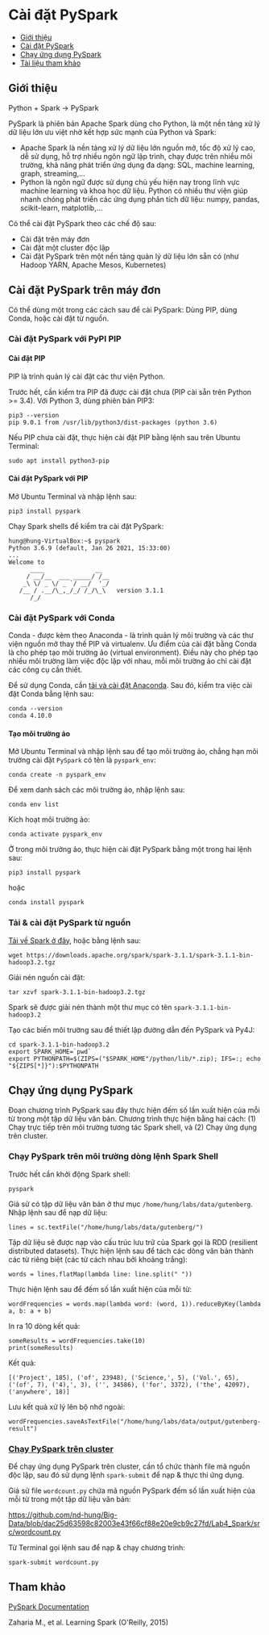 # Cài đặt PySpark

- [Giới thiệu](#intro)
- [Cài đặt PySpark](#install_pyspark)
- [Chạy ứng dụng PySpark](#run_pyspark)
- [Tài liệu tham khảo](#references)

## Giới thiệu <a name="intro"/>

Python + Spark -> PySpark

PySpark là phiên bản Apache Spark dùng cho Python, là một nền tảng xử lý dữ liệu lớn ưu việt nhờ kết hợp sức mạnh của Python và Spark:
- Apache Spark là nền tảng xử lý dữ liệu lớn nguồn mở, tốc độ xử lý cao, dễ sử dụng, hỗ trợ nhiều ngôn ngữ lập trình, chạy được trên nhiều môi trường, khả năng phát triển ứng dụng đa dạng: SQL, machine learning, graph, streaming,...
- Python là ngôn ngữ được sử dụng chủ yếu hiện nay trong lĩnh vực machine learning và khoa học dữ liệu. Python có nhiều thư viện giúp nhanh chóng phát triển các ứng dụng phân tích dữ liệu: numpy, pandas, scikit-learn, matplotlib,... 

Có thể cài đặt PySpark theo các chế độ sau:
- Cài đặt trên máy đơn
- Cài đặt một cluster độc lập 
- Cài đặt PySpark trên một nền tảng quản lý dữ liệu lớn sẵn có (như Hadoop YARN, Apache Mesos, Kubernetes)


## Cài đặt PySpark trên máy đơn <a name="install_pyspark"/>

Có thể dùng một trong các cách sau để cài PySpark: Dùng PIP, dùng Conda, hoặc cài đặt từ nguồn.

### Cài đặt PySpark với PyPI PIP

#### Cài đặt PIP
PIP là trình quản lý cài đặt các thư viện Python.

Trước hết, cần kiểm tra PIP đã được cài đặt chưa (PIP cài sẵn trên Python >= 3.4). Với Python 3, dùng phiên bản PIP3:

```shell
pip3 --version
pip 9.0.1 from /usr/lib/python3/dist-packages (python 3.6)
```
 
Nếu PIP chưa cài đặt, thực hiện cài đặt PIP bằng lệnh sau trên Ubuntu Terminal:
```
sudo apt install python3-pip
```

#### Cài đặt PySpark với PIP
Mở Ubuntu Terminal và nhập lệnh sau:

```shell
pip3 install pyspark
```

Chạy Spark shells để kiểm tra cài đặt PySpark:

```shell
hung@hung-VirtualBox:~$ pyspark
Python 3.6.9 (default, Jan 26 2021, 15:33:00) 
...
Welcome to
      ____              __
     / __/__  ___ _____/ /__
    _\ \/ _ \/ _ `/ __/  '_/
   /__ / .__/\_,_/_/ /_/\_\   version 3.1.1
      /_/
```

### Cài đặt PySpark với Conda
Conda - được kèm theo Anaconda - là trình quản lý môi trường và các thư viện nguồn mở thay thế PIP và virtualenv. Ưu điểm của cài đặt bằng Conda là cho phép tạo môi trường ảo (virtual environment). Điều này cho phép tạo nhiều môi trường làm việc độc lập với nhau, mỗi môi trường ảo chỉ cài đặt các công cụ cần thiết.

Để sử dụng Conda, cần [tải và cài đặt Anaconda](https://www.anaconda.com/products/individual). Sau đó, kiểm tra việc cài đặt Conda bằng lệnh sau:
```shell
conda --version
conda 4.10.0
```

#### Tạo môi trường ảo
Mở Ubuntu Terminal và nhập lệnh sau để tạo môi trường ảo, chẳng hạn môi trường cài đặt `PySpark` có tên là `pyspark_env`:

```shell 
conda create -n pyspark_env
```

Để xem danh sách các môi trường ảo, nhập lệnh sau:
```shell 
conda env list
```

Kích hoạt môi trường ảo:
```shell
conda activate pyspark_env
```

Ở trong môi trường ảo, thực hiện cài đặt PySpark bằng một trong hai lệnh sau:
```shell
pip3 install pyspark
```
hoặc
```shell
conda install pyspark
```

### Tải & cài đặt PySpark từ nguồn

[Tải về Spark ở đây](https://spark.apache.org/downloads.html), hoặc bằng lệnh sau:
```shell
wget https://downloads.apache.org/spark/spark-3.1.1/spark-3.1.1-bin-hadoop3.2.tgz
```

Giải nén nguồn cài đặt:

```shell
tar xzvf spark-3.1.1-bin-hadoop3.2.tgz
```
Spark sẽ được giải nén thành một thư mục có tên `spark-3.1.1-bin-hadoop3.2`

Tạo các biến môi trường sau để thiết lập đường dẫn đến PySpark và Py4J:
```shell
cd spark-3.1.1-bin-hadoop3.2
export SPARK_HOME=`pwd`
export PYTHONPATH=$(ZIPS=("$SPARK_HOME"/python/lib/*.zip); IFS=:; echo "${ZIPS[*]}"):$PYTHONPATH
```

## Chạy ứng dụng PySpark <a name="run_pyspark"/>

Đoạn chương trình PySpark sau đây thực hiện đếm số lần xuất hiện của mỗi từ trong một tập dữ liệu văn bản. Chương trình thực hiện bằng hai cách: (1) Chạy trực tiếp trên môi trường tương tác Spark shell, và (2) Chạy ứng dụng trên cluster. 

### Chạy PySpark trên môi trường dòng lệnh Spark Shell

Trước hết cần khởi động Spark shell:
```shell
pyspark
```

Giả sử có tập dữ liệu văn bản ở thư mục `/home/hung/labs/data/gutenberg`. Nhập lệnh sau để nạp dữ liệu:
```shell
lines = sc.textFile("/home/hung/labs/data/gutenberg/")
```
Tập dữ liệu sẽ được nạp vào cấu trúc lưu trữ của Spark gọi là RDD (resilient distributed datasets). Thực hiện lệnh sau để tách các dòng văn bản thành các từ riêng biệt (các từ cách nhau bởi khoảng trắng):

```shell
words = lines.flatMap(lambda line: line.split(" "))
```
Thực hiện lệnh sau để đếm số lần xuất hiện của mỗi từ:
```shell
wordFrequencies = words.map(lambda word: (word, 1)).reduceByKey(lambda a, b: a + b)
```
In ra 10 dòng kết quả:
```shell
someResults = wordFrequencies.take(10)
print(someResults)                                                    
```
Kết quả:
```shell
[('Project', 185), ('of', 23948), ('Science,', 5), ('Vol.', 65), ('(of', 7), ('4),', 3), ('', 34586), ('for', 3372), ('the', 42097), ('anywhere', 18)]
```

Lưu kết quả xử lý lên bộ nhớ ngoài:

```shell
wordFrequencies.saveAsTextFile("/home/hung/labs/data/output/gutenberg-result")
```

### [Chạy PySpark trên cluster](https://spark.apache.org/docs/latest/submitting-applications.html)
Để chạy ứng dụng PySpark trên cluster, cần tổ chức thành file mã nguồn độc lập, sau đó sử dụng lệnh `spark-submit` để nạp & thực thi ứng dụng.

Giả sử file `wordcount.py` chứa mã nguồn PySpark đếm số lần xuất hiện của mỗi từ trong một tập dữ liệu văn bản:

https://github.com/nd-hung/Big-Data/blob/dac25d63598c82003e43f66cf88e20e9cb9c27fd/Lab4_Spark/src/wordcount.py

Từ Terminal gọi lệnh sau để nạp & chạy chương trình:
```shell
spark-submit wordcount.py
```

##  Tham khảo <a name="references"/>
[PySpark Documentation](https://spark.apache.org/docs/3.1.1/api/python/)

Zaharia M., et al. Learning Spark (O'Reilly, 2015)
